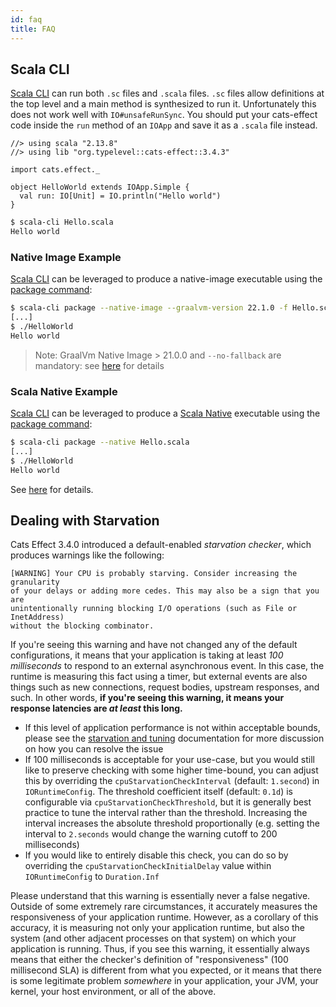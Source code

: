 ```yaml
---
id: faq
title: FAQ
---
```


## Scala CLI

[Scala CLI](https://scala-cli.virtuslab.org/) can run both `.sc` files and `.scala` files. `.sc` files allow definitions at the top level and a main method is synthesized to run it. Unfortunately this does not work well with `IO#unsafeRunSync`. You should put your cats-effect code inside the `run` method of an `IOApp` and save it as a `.scala` file instead.

```scala-cli
//> using scala "2.13.8"
//> using lib "org.typelevel::cats-effect::3.4.3"

import cats.effect._

object HelloWorld extends IOApp.Simple {
  val run: IO[Unit] = IO.println("Hello world")
}
```

```sh
$ scala-cli Hello.scala
Hello world
```

### Native Image Example

[Scala CLI](https://scala-cli.virtuslab.org/) can be leveraged to produce a native-image executable using the [package command](https://scala-cli.virtuslab.org/docs/commands/package#native-image):

```sh
$ scala-cli package --native-image --graalvm-version 22.1.0 -f Hello.scala -- --no-fallback
[...]
$ ./HelloWorld
Hello world
```

> Note: GraalVm Native Image > 21.0.0 and `--no-fallback` are mandatory: see [here](core/native-image.md) for details

### Scala Native Example

[Scala CLI](https://scala-cli.virtuslab.org/) can be leveraged to produce a [Scala Native](https://github.com/scala-native/scala-native) executable using the [package command](https://scala-cli.virtuslab.org/docs/commands/package/#scala-native):

```sh
$ scala-cli package --native Hello.scala
[...]
$ ./HelloWorld
Hello world
```

See [here](core/scala-native.md) for details.

## Dealing with Starvation

Cats Effect 3.4.0 introduced a default-enabled *starvation checker*, which produces warnings like the following:

```
[WARNING] Your CPU is probably starving. Consider increasing the granularity
of your delays or adding more cedes. This may also be a sign that you are
unintentionally running blocking I/O operations (such as File or InetAddress)
without the blocking combinator.
```

If you're seeing this warning and have not changed any of the default configurations, it means that your application is taking at least *100 milliseconds* to respond to an external asynchronous event. In this case, the runtime is measuring this fact using a timer, but external events are also things such as new connections, request bodies, upstream responses, and such. In other words, **if you're seeing this warning, it means your response latencies are *at least* this long.**

- If this level of application performance is not within acceptable bounds, please see the [starvation and tuning](core/starvation-and-tuning.md) documentation for more discussion on how you can resolve the issue
- If 100 milliseconds is acceptable for your use-case, but you would still like to preserve checking with some higher time-bound, you can adjust this by overriding the `cpuStarvationCheckInterval` (default: `1.second`) in `IORuntimeConfig`. The threshold coefficient itself (default: `0.1d`) is configurable via `cpuStarvationCheckThreshold`, but it is generally best practice to tune the interval rather than the threshold. Increasing the interval increases the absolute threshold proportionally (e.g. setting the interval to `2.seconds` would change the warning cutoff to 200 milliseconds)
- If you would like to entirely disable this check, you can do so by overriding the `cpuStarvationCheckInitialDelay` value within `IORuntimeConfig` to `Duration.Inf`

Please understand that this warning is essentially never a false negative. Outside of some extremely rare circumstances, it accurately measures the responsiveness of your application runtime. However, as a corollary of this accuracy, it is measuring not only your application runtime, but also the system (and other adjacent processes on that system) on which your application is running. Thus, if you see this warning, it essentially always means that either the checker's definition of "responsiveness" (100 millisecond SLA) is different from what you expected, or it means that there is some legitimate problem *somewhere* in your application, your JVM, your kernel, your host environment, or all of the above.
